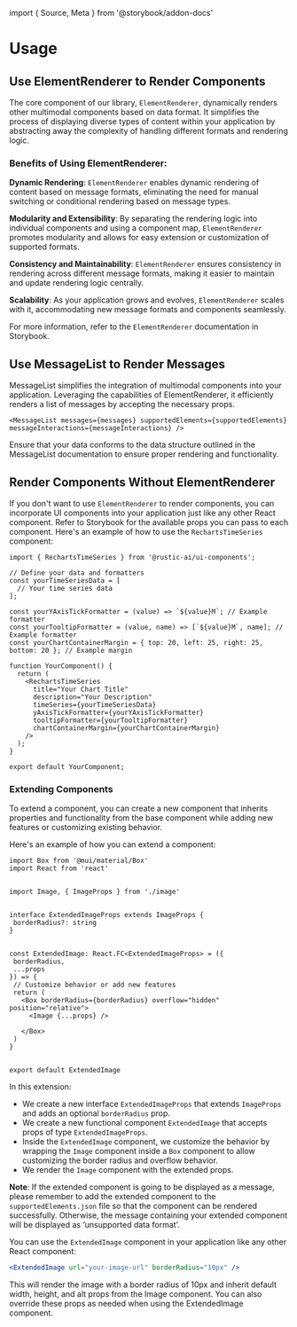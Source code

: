 import { Source, Meta } from '@storybook/addon-docs'

<Meta title="Documentation/Usage" />

# Usage

## Use ElementRenderer to Render Components

The core component of our library, `ElementRenderer`, dynamically renders other multimodal components based on data format. It simplifies the process of displaying diverse types of content within your application by abstracting away the complexity of handling different formats and rendering logic.

### Benefits of Using ElementRenderer:

**Dynamic Rendering**: `ElementRenderer` enables dynamic rendering of content based on message formats, eliminating the need for manual switching or conditional rendering based on message types.

**Modularity and Extensibility**: By separating the rendering logic into individual components and using a component map, `ElementRenderer` promotes modularity and allows for easy extension or customization of supported formats.

**Consistency and Maintainability**: `ElementRenderer` ensures consistency in rendering across different message formats, making it easier to maintain and update rendering logic centrally.

**Scalability**: As your application grows and evolves, `ElementRenderer` scales with it, accommodating new message formats and components seamlessly.

For more information, refer to the `ElementRenderer` documentation in Storybook.

## Use MessageList to Render Messages

MessageList simplifies the integration of multimodal components into your application. Leveraging the capabilities of ElementRenderer, it efficiently renders a list of messages by accepting the necessary props.

```
<MessageList messages={messages} supportedElements={supportedElements} messageInteractions={messageInteractions} />
```

Ensure that your data conforms to the data structure outlined in the MessageList documentation to ensure proper rendering and functionality.

## Render Components Without ElementRenderer

If you don't want to use `ElementRenderer` to render components, you can incorporate UI components into your application just like any other React component. Refer to Storybook for the available props you can pass to each component. Here's an example of how to use the `RechartsTimeSeries` component:

```
import { RechartsTimeSeries } from '@rustic-ai/ui-components';

// Define your data and formatters
const yourTimeSeriesData = [
  // Your time series data
];

const yourYAxisTickFormatter = (value) => `${value}M`; // Example formatter
const yourTooltipFormatter = (value, name) => [`${value}M`, name]; // Example formatter
const yourChartContainerMargin = { top: 20, left: 25, right: 25, bottom: 20 }; // Example margin

function YourComponent() {
  return (
    <RechartsTimeSeries
      title="Your Chart Title"
      description="Your Description"
      timeSeries={yourTimeSeriesData}
      yAxisTickFormatter={yourYAxisTickFormatter}
      tooltipFormatter={yourTooltipFormatter}
      chartContainerMargin={yourChartContainerMargin}
    />
  );
}

export default YourComponent;
```

### Extending Components

To extend a component, you can create a new component that inherits properties and functionality from the base component while adding new features or customizing existing behavior.

Here's an example of how you can extend a component:

```
import Box from '@mui/material/Box'
import React from 'react'


import Image, { ImageProps } from './image'


interface ExtendedImageProps extends ImageProps {
 borderRadius?: string
}


const ExtendedImage: React.FC<ExtendedImageProps> = ({
 borderRadius,
 ...props
}) => {
 // Customize behavior or add new features
 return (
   <Box borderRadius={borderRadius} overflow="hidden" position="relative">
     <Image {...props} />

   </Box>
 )
}


export default ExtendedImage
```

In this extension:

- We create a new interface `ExtendedImageProps` that extends `ImageProps` and adds an optional `borderRadius` prop.
- We create a new functional component `ExtendedImage` that accepts props of type `ExtendedImageProps`.
- Inside the `ExtendedImage` component, we customize the behavior by wrapping the `Image` component inside a `Box` component to allow customizing the border radius and overflow behavior.
- We render the `Image` component with the extended props.

**Note**: If the extended component is going to be displayed as a message, please remember to add the extended component to the `supportedElements.json` file so that the component can be rendered successfully. Otherwise, the message containing your extended component will be displayed as ‘unsupported data format’.

You can use the `ExtendedImage` component in your application like any other React component:

```jsx
<ExtendedImage url="your-image-url" borderRadius="10px" />
```

This will render the image with a border radius of 10px and inherit default width, height, and alt props from the Image component. You can also override these props as needed when using the ExtendedImage component.
